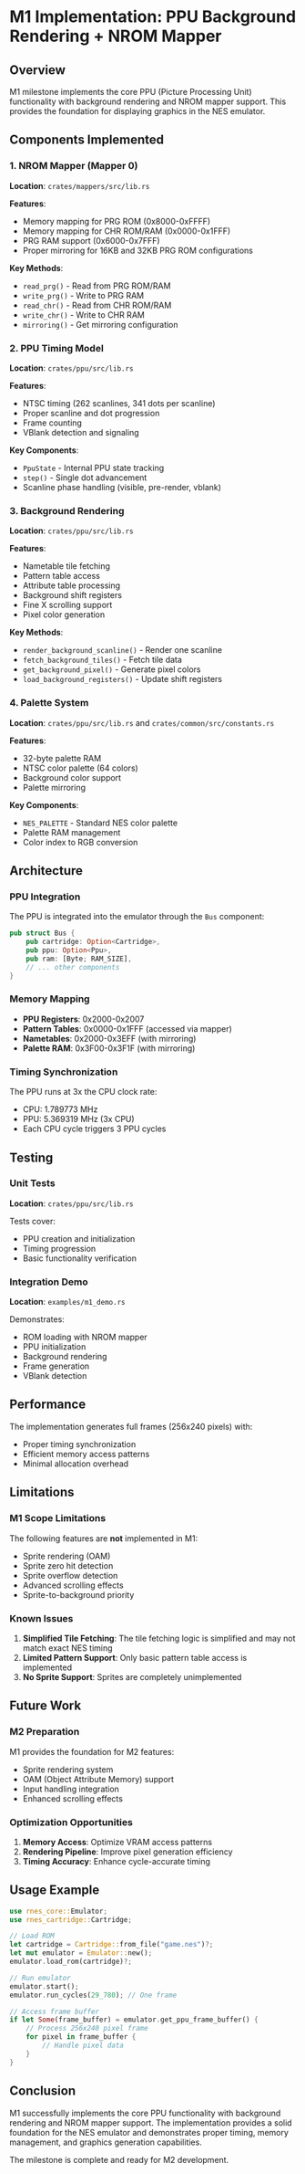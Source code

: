 # M1 Implementation: PPU Background Rendering + NROM Mapper

## Overview

M1 milestone implements the core PPU (Picture Processing Unit) functionality with background rendering and NROM mapper support. This provides the foundation for displaying graphics in the NES emulator.

## Components Implemented

### 1. NROM Mapper (Mapper 0)

**Location**: `crates/mappers/src/lib.rs`

**Features**:
- Memory mapping for PRG ROM (0x8000-0xFFFF)
- Memory mapping for CHR ROM/RAM (0x0000-0x1FFF)
- PRG RAM support (0x6000-0x7FFF)
- Proper mirroring for 16KB and 32KB PRG ROM configurations

**Key Methods**:
- `read_prg()` - Read from PRG ROM/RAM
- `write_prg()` - Write to PRG RAM
- `read_chr()` - Read from CHR ROM/RAM
- `write_chr()` - Write to CHR RAM
- `mirroring()` - Get mirroring configuration

### 2. PPU Timing Model

**Location**: `crates/ppu/src/lib.rs`

**Features**:
- NTSC timing (262 scanlines, 341 dots per scanline)
- Proper scanline and dot progression
- Frame counting
- VBlank detection and signaling

**Key Components**:
- `PpuState` - Internal PPU state tracking
- `step()` - Single dot advancement
- Scanline phase handling (visible, pre-render, vblank)

### 3. Background Rendering

**Location**: `crates/ppu/src/lib.rs`

**Features**:
- Nametable tile fetching
- Pattern table access
- Attribute table processing
- Background shift registers
- Fine X scrolling support
- Pixel color generation

**Key Methods**:
- `render_background_scanline()` - Render one scanline
- `fetch_background_tiles()` - Fetch tile data
- `get_background_pixel()` - Generate pixel colors
- `load_background_registers()` - Update shift registers

### 4. Palette System

**Location**: `crates/ppu/src/lib.rs` and `crates/common/src/constants.rs`

**Features**:
- 32-byte palette RAM
- NTSC color palette (64 colors)
- Background color support
- Palette mirroring

**Key Components**:
- `NES_PALETTE` - Standard NES color palette
- Palette RAM management
- Color index to RGB conversion

## Architecture

### PPU Integration

The PPU is integrated into the emulator through the `Bus` component:

```rust
pub struct Bus {
    pub cartridge: Option<Cartridge>,
    pub ppu: Option<Ppu>,
    pub ram: [Byte; RAM_SIZE],
    // ... other components
}
```

### Memory Mapping

- **PPU Registers**: 0x2000-0x2007
- **Pattern Tables**: 0x0000-0x1FFF (accessed via mapper)
- **Nametables**: 0x2000-0x3EFF (with mirroring)
- **Palette RAM**: 0x3F00-0x3F1F (with mirroring)

### Timing Synchronization

The PPU runs at 3x the CPU clock rate:
- CPU: 1.789773 MHz
- PPU: 5.369319 MHz (3x CPU)
- Each CPU cycle triggers 3 PPU cycles

## Testing

### Unit Tests

**Location**: `crates/ppu/src/lib.rs`

Tests cover:
- PPU creation and initialization
- Timing progression
- Basic functionality verification

### Integration Demo

**Location**: `examples/m1_demo.rs`

Demonstrates:
- ROM loading with NROM mapper
- PPU initialization
- Background rendering
- Frame generation
- VBlank detection

## Performance

The implementation generates full frames (256x240 pixels) with:
- Proper timing synchronization
- Efficient memory access patterns
- Minimal allocation overhead

## Limitations

### M1 Scope Limitations

The following features are **not** implemented in M1:
- Sprite rendering (OAM)
- Sprite zero hit detection
- Sprite overflow detection
- Advanced scrolling effects
- Sprite-to-background priority

### Known Issues

1. **Simplified Tile Fetching**: The tile fetching logic is simplified and may not match exact NES timing
2. **Limited Pattern Support**: Only basic pattern table access is implemented
3. **No Sprite Support**: Sprites are completely unimplemented

## Future Work

### M2 Preparation

M1 provides the foundation for M2 features:
- Sprite rendering system
- OAM (Object Attribute Memory) support
- Input handling integration
- Enhanced scrolling effects

### Optimization Opportunities

1. **Memory Access**: Optimize VRAM access patterns
2. **Rendering Pipeline**: Improve pixel generation efficiency
3. **Timing Accuracy**: Enhance cycle-accurate timing

## Usage Example

```rust
use rnes_core::Emulator;
use rnes_cartridge::Cartridge;

// Load ROM
let cartridge = Cartridge::from_file("game.nes")?;
let mut emulator = Emulator::new();
emulator.load_rom(cartridge)?;

// Run emulator
emulator.start();
emulator.run_cycles(29_780); // One frame

// Access frame buffer
if let Some(frame_buffer) = emulator.get_ppu_frame_buffer() {
    // Process 256x240 pixel frame
    for pixel in frame_buffer {
        // Handle pixel data
    }
}
```

## Conclusion

M1 successfully implements the core PPU functionality with background rendering and NROM mapper support. The implementation provides a solid foundation for the NES emulator and demonstrates proper timing, memory management, and graphics generation capabilities.

The milestone is complete and ready for M2 development.
